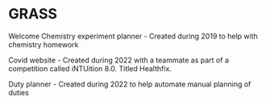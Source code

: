 # GRASS
Welcome 
Chemistry experiment planner - Created during 2019 to help with chemistry homework

Covid website - Created during 2022 with a teammate as part of a competition called iNTUition 8.0. Titled Healthfix.

Duty planner - Created during 2022 to help automate manual planning of duties
